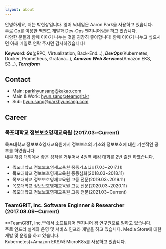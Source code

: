 ```yaml
---
layout: about
---
```

안녕하세요, 저는 박현상입니다. 영어 닉네임은 Aaron Park을 사용하고 있습니다.  
주로 Go를 이용한 백엔드 개발과 Dev-Ops 엔지니어링을 하고 있습니다.  
다양한 분들과 함께 이야기 나누는 것을 굉장히 좋아합니다! 함께 이야기 나누고 싶으시면 아래 메일로 연락 주시면 감사하겠습니다!  

**Keyword**: ***Go***(gRPC, Virtualization, Back-End...), ***DevOps***(Kubernetes, Docker, Prometheus, Grafana...), ***Amazon Web Services***(Amazon EKS, S3...), ***Terraform***
## Contact
- Main: [parkhyunsang@kakao.com](malito:parkhyunsang@kakao.com)
- Main & Work: [hyun.sang@teamgrit.kr](malito:hyun.sang@teamgrit.kr)
- Sub: [hyun.sang@parkhyunsang.com](malito:hyun.sang@parkhyunsang.com)

## Career
### 목포대학교 정보보호영재교육원 (2017.03~Current)
목포대학교 정보보호영재교육원에서 정보보호의 기초와 정보보호에 대한 기본적인 공부를 하였습니다.  
내부 해킹 대회에서 좋은 성적을 거두어서 4권역 해킹 대회를 2번 출전 하였습니다.

- 목포대학교 정보보호영재교육원 중등기초(2017.03~2017.11)
- 목포대학교 정보보호영재교육원 중등심화(2018.03~2018.11)
- 목포대학교 정보보호영재교육원 고등 전문(2019.03~2019.11)
- 목포대학교 정보보호영재교육원 고등 전문(2020.03~2020.11)
- 목포대학교 정보보호영재교육원 고등 전문(2021.03~Current)

### TeamGRIT, Inc. Software Enginner & Researcher (2017.08.09~Current)
**TeamGRIT, Inc.**에서 소프트웨어 엔지니어 겸 연구원으로 일하고 있습니다.  
주로 인프라 설계와 운영 및 서비스 인프라 개발을 하고 있습니다. Media Store에 대한 개발 및 운영을 하고 있습니다.  
Kubernetes(+Amazon EKS)와 MicroK8s를 사용하고 있습니다.